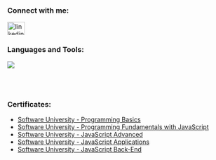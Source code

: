 <h3 align="left">Connect with me:</h3>
<p align="left">
<a href="https://www.linkedin.com/in/viktor-stefanov-953047263" target="blank"><img align="center" src="https://raw.githubusercontent.com/rahuldkjain/github-profile-readme-generator/master/src/images/icons/Social/linked-in-alt.svg" alt="linkedin.com/in/viktor-stefanov-953047263" height="30" width="40" /></a>
</p>

<h3 align="left">Languages and Tools:</h3>
<p align="left">
  <img align="left" src="https://github.com/viktor0110/viktor0110/blob/main/stack.png" />
  <br>
</p>
<br>
<br>
  <h3 align="left">Certificates:</h3>


* [Software University - Programming Basics](https://softuni.bg/certificates/details/147897/2fefa0e5)
* [Software University - Programming Fundamentals with JavaScript](https://softuni.bg/certificates/details/166091/98066d3e)
* [Software University - JavaScript Advanced](https://softuni.bg/certificates/details/174124/7392ef54)
* [Software University - JavaScript Applications](https://softuni.bg/certificates/details/180040/65f26b18)
* [Software University - JavaScript Back-End](https://softuni.bg/certificates/details/190511/2dd2f159)
